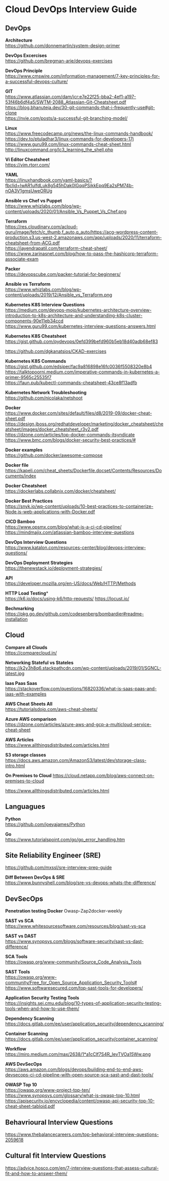 # Cloud DevOps Interview Guide

## DevOps 

**Architecture**<br />
https://github.com/donnemartin/system-design-primer

**DevOps Excercises**<br />
https://github.com/bregman-arie/devops-exercises

**DevOps Principle**<br />https://www.cmswire.com/information-management/7-key-principles-for-a-successful-devops-culture/

**GIT**<br/>
https://www.atlassian.com/dam/jcr:e7e22f25-bba2-4ef1-a197-53f46b6df4a5/SWTM-2088_Atlassian-Git-Cheatsheet.pdf<br/>
https://blog.bhanuteja.dev/30-git-commands-that-i-frequently-use#git-clone<br/>
https://nvie.com/posts/a-successful-git-branching-model/<br/>


**Linux**<br/>
https://www.freecodecamp.org/news/the-linux-commands-handbook/<br/>
https://dev.to/ptuladhar3/linux-commands-for-developers-17j<br/>
https://www.guru99.com/linux-commands-cheat-sheet.html<br/>
http://linuxcommand.org/lc3_learning_the_shell.php<br/>

**Vi Editor Cheatsheet**<br/>
https://vim.rtorr.com/

**YAML**<br/>
https://linuxhandbook.com/yaml-basics/?fbclid=IwAR1ulfdLuk8g545hDak0IGqqPSikkEpq9Ea2sPM74b-nOA3V1gmsUweORUg

**Ansible vs Chef vs Puppet**<br/>
https://www.whizlabs.com/blog/wp-content/uploads/2020/01/Ansible_Vs_Puppet_Vs_Chef.png

**Terraform**<br/>
https://res.cloudinary.com/acloud-guru/image/fetch/c_thumb,f_auto,q_auto/https://acg-wordpress-content-production.s3.us-west-2.amazonaws.com/app/uploads/2020/11/terraform-cheatsheet-from-ACG.pdf<br/>
https://jayendrapatil.com/terraform-cheat-sheet/<br/>
https://www.zarinasnet.com/blog/how-to-pass-the-hashicorp-terraform-associate-exam<br/>

**Packer**<br/>
https://devopscube.com/packer-tutorial-for-beginners/<br/>

**Ansible vs Terraform**<br/>
https://www.whizlabs.com/blog/wp-content/uploads/2019/12/Ansible_vs_Terraform.png<br/>

**Kubernetes K8S Interview Questions**<br/>
https://medium.com/devops-mojo/kubernetes-architecture-overview-introduction-to-k8s-architecture-and-understanding-k8s-cluster-components-90e11eb34ccd<br/>
https://www.guru99.com/kubernetes-interview-questions-answers.html<br/>

**Kubernetes K8S Cheatsheet**<br/>
https://gist.github.com/pydevops/0efd399befd960b5eb18d40adb68ef83<br/>

https://github.com/dgkanatsios/CKAD-exercises<br/>

**Kubernetes K8S Commands**<br/>
https://gist.github.com/edsiper/fac9a816898e16fc0036f5508320e8b4<br/>
https://talktopoorni.medium.com/imperative-commands-in-kubernetes-a-primer-9565c25535f7<br/>
https://faun.pub/kubectl-commands-cheatsheet-43ce8f13adfb<br/>

**Kubernetes Network Troubleshooting**<br/>
https://github.com/nicolaka/netshoot

**Docker**<br/>
https://www.docker.com/sites/default/files/d8/2019-09/docker-cheat-sheet.pdf<br/>
https://design.jboss.org/redhatdeveloper/marketing/docker_cheatsheet/cheatsheet/images/docker_cheatsheet_r3v2.pdf<br/>
https://dzone.com/articles/top-docker-commands-itsyndicate<br/>
https://www.bmc.com/blogs/docker-security-best-practices/#<br/>

**Docker examples**<br/>
https://github.com/docker/awesome-compose

**Docker file**<br/>
https://kapeli.com/cheat_sheets/Dockerfile.docset/Contents/Resources/Documents/index

**Docker Cheatsheet**<br/>
https://dockerlabs.collabnix.com/docker/cheatsheet/

**Docker Best Practices**<br/>
https://snyk.io/wp-content/uploads/10-best-practices-to-containerize-Node.js-web-applications-with-Docker.pdf

**CICD Bamboo**<br/>
https://www.opsmx.com/blog/what-is-a-ci-cd-pipeline/
https://mindmajix.com/atlassian-bamboo-interview-questions

**DevOps Interview Questions**<br/>
https://www.katalon.com/resources-center/blog/devops-interview-questions/

**DevOps Deployment Strategies**<br/>
https://thenewstack.io/deployment-strategies/

**API**<br/>
https://developer.mozilla.org/en-US/docs/Web/HTTP/Methods

**HTTP Load Testing***<br/>
https://k6.io/docs/using-k6/http-requests/
https://locust.io/

**Bechmarking**<br/>
https://pkg.go.dev/github.com/codesenberg/bombardier#readme-installation



## Cloud
**Compare all Clouds**<br/>
https://comparecloud.in/

**Networking Stateful vs Stateles**<br/>
https://k2y3h8q6.stackpathcdn.com/wp-content/uploads/2019/01/SGNCL-latest.jpg

**Iaas Paas Saas**<br/>
https://stackoverflow.com/questions/16820336/what-is-saas-paas-and-iaas-with-examples

**AWS Cheat Sheets All**<br/>
https://tutorialsdojo.com/aws-cheat-sheets/

**Azure AWS comparison**<br/>
https://dzone.com/articles/azure-aws-and-gcp-a-multicloud-service-cheat-sheet

**AWS Articles**<br/>
https://www.allthingsdistributed.com/articles.html

**S3 storage classes**<br/>
https://docs.aws.amazon.com/AmazonS3/latest/dev/storage-class-intro.html

**On Premises to Cloud**
https://cloud.netapp.com/blog/aws-connect-on-premises-to-cloud

https://www.allthingsdistributed.com/articles.html


## Languagues
**Python**<br/>
https://github.com/joeyajames/Python

**Go**<br/>
https://www.tutorialspoint.com/go/go_error_handling.htm


## Site Reliability Engineer (SRE)
https://github.com/mxssl/sre-interview-prep-guide

**Diff Between DevOps & SRE**<br/>
https://www.bunnyshell.com/blog/sre-vs-devops-whats-the-difference/<br/>


## DevSecOps
**Penetration testing Docker**
Owasp-Zap2docker-weekly

**SAST vs SCA**<br/>
https://www.whitesourcesoftware.com/resources/blog/sast-vs-sca

**SAST vs DAST**<br/>
https://www.synopsys.com/blogs/software-security/sast-vs-dast-difference/

**SCA Tools**<br/>
https://owasp.org/www-community/Source_Code_Analysis_Tools

**SAST Tools**<br/>
https://owasp.org/www-community/Free_for_Open_Source_Application_Security_Tools#
https://www.softwaresecured.com/top-sast-tools-for-developers/

**Application Security Testing Tools**<br/>
https://insights.sei.cmu.edu/blog/10-types-of-application-security-testing-tools-when-and-how-to-use-them/

**Dependency Scanning**<br/>
https://docs.gitlab.com/ee/user/application_security/dependency_scanning/

**Container Scanning**<br/>
https://docs.gitlab.com/ee/user/application_security/container_scanning/

**Workflow**<br/>
https://miro.medium.com/max/2638/1*a1cClf7S4R_IevTVOa15Ww.png

**AWS DevSecOps**<br/>
https://aws.amazon.com/blogs/devops/building-end-to-end-aws-devsecops-ci-cd-pipeline-with-open-source-sca-sast-and-dast-tools/

**OWASP Top 10**<br/>
https://owasp.org/www-project-top-ten/<br/>
https://www.synopsys.com/glossary/what-is-owasp-top-10.html<br/>
https://apisecurity.io/encyclopedia/content/owasp-api-security-top-10-cheat-sheet-tabloid.pdf<br/>


## Behavrioural Interview Questions
https://www.thebalancecareers.com/top-behavioral-interview-questions-2059618

## Cultural fit Interview Questions
https://advice.hosco.com/en/7-interview-questions-that-assess-cultural-fit-and-how-to-answer-them/

